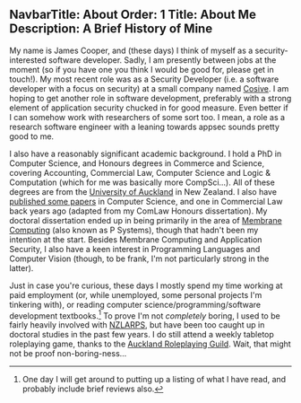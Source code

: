 NavbarTitle: About
Order: 1
Title: About Me
Description: A Brief History of Mine
---

My name is James Cooper, and (these days) I think of myself as a security-interested software developer.  Sadly, I am presently between jobs at the moment (so if you have one you think I would be good for, please get in touch!).  My most recent role was as a Security Developer (i.e. a software developer with a focus on security) at a small company named [Cosive](https://www.cosive.com/). I am hoping to get another role in software development, preferably with a strong element of application security chucked in for good measure.  Even better if I can somehow work with researchers of some sort too.  I mean, a role as a research software engineer with a leaning towards appsec sounds pretty good to me.

I also have a reasonably significant academic background.  I hold a PhD in Computer Science, and Honours degrees in Commerce and Science, covering Accounting, Commercial Law, Computer Science and Logic & Computation (which for me was basically more CompSci...).  All of these degrees are from the [University of Auckland](https://www.auckland.ac.nz/) in New Zealand.  I also have [published some papers](publications) in Computer Science, and one in Commercial Law back years ago (adapted from my ComLaw Honours dissertation).  My doctoral dissertation ended up in being primarily in the area of [Membrane Computing](https://en.wikipedia.org/wiki/Membrane_computing) (also known as P Systems), though that hadn't been my intention at the start.  Besides Membrane Computing and Application Security, I also have a keen interest in Programming Languages and Computer Vision (though, to be frank, I'm not particularly strong in the latter).

Just in case you're curious, these days I mostly spend my time working at paid employment (or, while unemployed, some personal projects I'm tinkering with), or reading computer science/programming/software development textbooks.[^1]  To prove I'm not *completely* boring, I used to be fairly heavily involved with [NZLARPS](https://nzlarps.org/), but have been too caught up in doctoral studies in the past few years.  I do still attend a weekly tabletop roleplaying game, thanks to the [Auckland Roleplaying Guild](https://aucklandrpg.nz/).  Wait, that might not be proof non-boring-ness...

[^1]: One day I will get around to putting up a listing of what I have read, and probably include brief reviews also.
